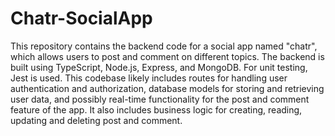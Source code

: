 # Chatr-SocialApp
This repository contains the backend code for a social app named "chatr", which allows users to post and comment on different topics. The backend is built using TypeScript, Node.js, Express, and MongoDB. For unit testing, Jest is used. This codebase likely includes routes for handling user authentication and authorization, database models for storing and retrieving user data, and possibly real-time functionality for the post and comment feature of the app. It also includes business logic for creating, reading, updating and deleting post and comment.
